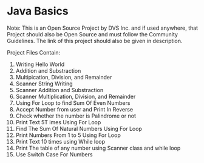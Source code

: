 # Java Basics

Note: This is an Open Source Project by DVS Inc. and if used anywhere, that Project should also be Open Source and must follow the Community Guidelines. The link of this project should also be given in description.

Project Files Contain:

1. Writing Hello World
2. Addition and Substraction
3. Multipication, Division, and Remainder
4. Scanner String Writing
5. Scanner Addition and Substraction
6. Scanner Multiplication, Division, and Remainder
7. Using For Loop to find Sum Of Even Numbers
8. Accept Number from user and Print In Reverse
9. Check whether the number is Palindrome or not
10. Print Text 5T imes Using For Loop
11. Find The Sum Of Natural Numbers Using For Loop
12. Print Numbers From 1 to 5 Using For Loop
13. Print Text 10 times using While loop
14. Print The table of any number using Scanner class and while loop
15. Use Switch Case For Numbers